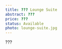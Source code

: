 ```yaml
---
title: ??? Lounge Suite
abstract: ???
price: ???
status: Available
photo: lounge-suite.jpg
---
```

???
